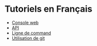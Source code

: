 # Tutoriels en Français

* [Console web](./console/README.md)
* [API](./api/README.md)
* [Ligne de command](./cli/README.md)
* [Utilisation de git](./git.md)
